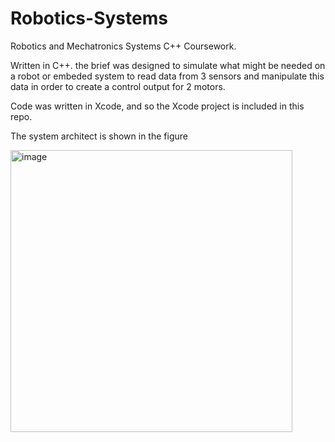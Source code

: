 # Robotics-Systems

Robotics and Mechatronics Systems C++ Coursework.

Written in C++. the brief was designed to simulate what might be needed on a robot or embeded system to read data from 3 sensors and manipulate this data in order to create a control output for 2 motors.

Code was written in Xcode, and so the Xcode project is included in this repo.

The system architect is shown in the figure

<img width="451" alt="image" src="https://user-images.githubusercontent.com/78490677/130333314-74cc0799-d994-4f2f-8ae2-dd8eedd96a70.png">
